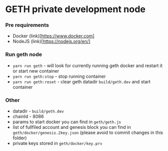 # GETH private development node

### Pre requirements

* Docker (link)[https://www.docker.com]
* NodeJS (link)[https://nodejs.org/en/]


### Run geth node

* ```yarn run geth``` - will look for currently running geth docker and restart it or start new container
* ```yarn run geth:stop``` - stop running container
* ```yarn run geth:reset``` - clear geth datadir ```build/geth.dev``` and start container

### Other

* datadir - ```build/geth.dev```
* chainId - 8086
* params to start docker you can find in ```geth/geth.js```
* list of fullfiled account and genesis block you can find in ```geth/docker/genesis.2key.json``` (please avoid to commit changes in this folder)
* private keys stored in ```geth/docker/key.prv```
